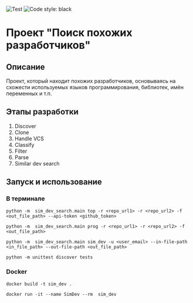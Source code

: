 ![Test](https://github.com/ILilliasI/2023_similar_dev_search_sukhova/actions/workflows/test.yml/badge.svg)
![Code style: black](https://img.shields.io/badge/code%20style-black-000000.svg)

Проект "Поиск похожих разработчиков"
==========================================
Описание        
------------------------------------------
Проект, который находит похожих разработчиков, основываясь на схожести используемых языков программирования, библиотек, имён переменных и т.п.

Этапы разработки  
------------------------------------------
1. Discover 
2. Clone
3. Handle VCS
4. Classify
5. Filter
6. Parse
7. Similar dev search

Запуск и использование
------------------------------------------
### В терминале 
```
python -m  sim_dev_search.main top -r <repo_url1> -r <repo_url2> -f <out_file_path> --api-token <github_token>

python -m  sim_dev_search.main prog -r <repo_url1> -r <repo_url2> -f <out_file_path>

python -m  sim_dev_search.main sim_dev -u <user_email> --in-file-path <in_file_path> --out-file-path <out_file_path>

python -m unittest discover tests
```
### Docker
```
docker build -t sim_dev .

docker run -it --name SimDev --rm  sim_dev
```